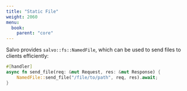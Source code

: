 ```yaml
---
title: "Static File"
weight: 2060
menu:
  book:
    parent: "core"
---
```


Salvo provides ```salvo::fs::NamedFile```, which can be used to send files to clients efficiently:

```rust
#[handler]
async fn send_file(req: &mut Request, res: &mut Response) {
    NamedFile::send_file("/file/to/path", req, res).await;
}
```

